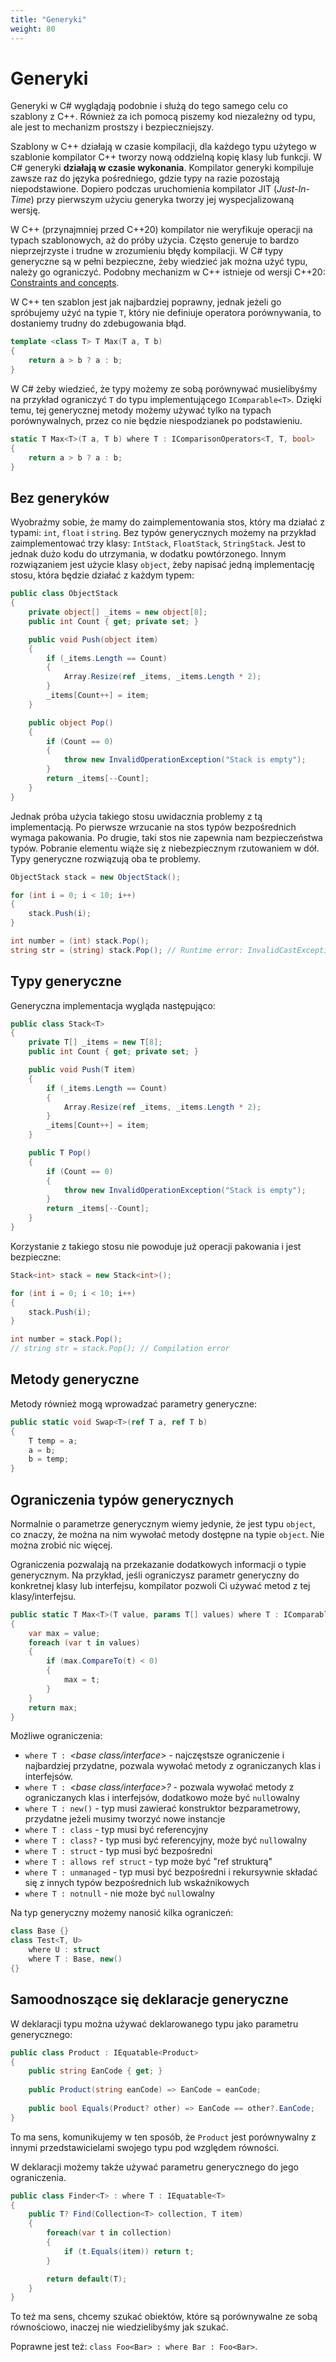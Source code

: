 ```yaml
---
title: "Generyki"
weight: 80
---
```


# Generyki

Generyki w C# wyglądają podobnie i służą do tego samego celu co szablony z C++. Również za ich pomocą piszemy kod niezależny od typu, ale jest to mechanizm prostszy i bezpieczniejszy. 

Szablony w C++ działają w czasie kompilacji, dla każdego typu użytego w szablonie kompilator C++ tworzy nową oddzielną kopię klasy lub funkcji. W C# generyki **działają w czasie wykonania**. Kompilator generyki kompiluje zawsze raz do języka pośredniego, gdzie typy na razie pozostają niepodstawione. Dopiero podczas uruchomienia kompilator JIT (*Just-In-Time*) przy pierwszym użyciu generyka tworzy jej wyspecjalizowaną wersję.

W C++ (przynajmniej przed C++20) kompilator nie weryfikuje operacji na typach szablonowych, aż do próby użycia. Często generuje to bardzo nieprzejrzyste i trudne w zrozumieniu błędy kompilacji. W C# typy generyczne są w pełni bezpieczne, żeby wiedzieć jak można użyć typu, należy go ograniczyć. Podobny mechanizm w C++ istnieje od wersji C++20: [Constraints and concepts](https://en.cppreference.com/w/cpp/language/constraints.html).

W C++ ten szablon jest jak najbardziej poprawny, jednak jeżeli go spróbujemy użyć na typie `T`, który nie definiuje operatora porównywania, to dostaniemy trudny do zdebugowania błąd.

```cpp
template <class T> T Max(T a, T b)
{
    return a > b ? a : b;
}
```

W C# żeby wiedzieć, że typy możemy ze sobą porównywać musielibyśmy na przykład ograniczyć `T` do typu implementującego `IComparable<T>`. Dzięki temu, tej generycznej metody możemy używać tylko na typach porównywalnych, przez co nie będzie niespodzianek po podstawieniu.

```csharp
static T Max<T>(T a, T b) where T : IComparisonOperators<T, T, bool>
{
    return a > b ? a : b;
}
```

## Bez generyków

Wyobraźmy sobie, że mamy do zaimplementowania stos, który ma działać z typami: `int`, `float` i `string`. Bez typów generycznych możemy na przykład zaimplementować trzy klasy: `IntStack`, `FloatStack`, `StringStack`. Jest to jednak dużo kodu do utrzymania, w dodatku powtórzonego. Innym rozwiązaniem jest użycie klasy `object`, żeby napisać jedną implementację stosu, która będzie działać z każdym typem:

```csharp
public class ObjectStack
{
    private object[] _items = new object[8];
    public int Count { get; private set; }

    public void Push(object item)
    {
        if (_items.Length == Count)
        {
            Array.Resize(ref _items, _items.Length * 2);
        }
        _items[Count++] = item;
    }

    public object Pop()
    {
        if (Count == 0)
        {
            throw new InvalidOperationException("Stack is empty");
        }
        return _items[--Count];
    }
}
```

Jednak próba użycia takiego stosu uwidacznia problemy z tą implementacją. Po pierwsze wrzucanie na stos typów bezpośrednich wymaga pakowania. Po drugie, taki stos nie zapewnia nam bezpieczeństwa typów. Pobranie elementu wiąże się z niebezpiecznym rzutowaniem w dół. Typy generyczne rozwiązują oba te problemy.

```csharp
ObjectStack stack = new ObjectStack();

for (int i = 0; i < 10; i++)
{
    stack.Push(i);
}

int number = (int) stack.Pop();
string str = (string) stack.Pop(); // Runtime error: InvalidCastException
```

## Typy generyczne

Generyczna implementacja wygląda następująco:

```csharp
public class Stack<T>
{
    private T[] _items = new T[8];
    public int Count { get; private set; }

    public void Push(T item)
    {
        if (_items.Length == Count)
        {
            Array.Resize(ref _items, _items.Length * 2);
        }
        _items[Count++] = item;
    }

    public T Pop()
    {
        if (Count == 0)
        {
            throw new InvalidOperationException("Stack is empty");
        }
        return _items[--Count];
    }
}
```

Korzystanie z takiego stosu nie powoduje już operacji pakowania i jest bezpieczne:

```csharp
Stack<int> stack = new Stack<int>();

for (int i = 0; i < 10; i++)
{
    stack.Push(i);
}

int number = stack.Pop();
// string str = stack.Pop(); // Compilation error
```

## Metody generyczne

Metody również mogą wprowadzać parametry generyczne:

```csharp
public static void Swap<T>(ref T a, ref T b)
{
    T temp = a;
    a = b;
    b = temp;
}
```

## Ograniczenia typów generycznych

Normalnie o parametrze generycznym wiemy jedynie, że jest typu `object`, co znaczy, że można na nim wywołać metody dostępne na typie `object`. Nie można zrobić nic więcej.

Ograniczenia pozwalają na przekazanie dodatkowych informacji o typie generycznym. Na przykład, jeśli ograniczysz parametr generyczny do konkretnej klasy lub interfejsu, kompilator pozwoli Ci używać metod z tej klasy/interfejsu.

```csharp
public static T Max<T>(T value, params T[] values) where T : IComparable<T>
{
    var max = value;
    foreach (var t in values)
    {
        if (max.CompareTo(t) < 0)
        {
            max = t;
        }
    }
    return max;
}
```

Możliwe ograniczenia:

* `where T : `*<base class/interface>* - najczęstsze ograniczenie i najbardziej przydatne, pozwala wywołać metody z ograniczanych klas i interfejsów.
* `where T : `*<base class/interface>?* - pozwala wywołać metody z ograniczanych klas i interfejsów, dodatkowo może być `null`owalny
* `where T : new()` - typ musi zawierać konstruktor bezparametrowy, przydatne jeżeli musimy tworzyć nowe instancje
* `where T : class` - typ musi być referencyjny
* `where T : class?` - typ musi być referencyjny, może być `null`owalny
* `where T : struct` - typ musi być bezpośredni
* `where T : allows ref struct` - typ może być "ref strukturą"
* `where T : unmanaged` - typ musi być bezpośredni i rekursywnie składać się z innych typów bezpośrednich lub wskaźnikowych
* `where T : notnull` - nie może być `null`owalny

Na typ generyczny możemy nanosić kilka ograniczeń:

```csharp
class Base {}
class Test<T, U>
    where U : struct
    where T : Base, new()
{}
```

## Samoodnoszące się deklaracje generyczne

W deklaracji typu można używać deklarowanego typu jako parametru generycznego:

```csharp
public class Product : IEquatable<Product>
{
    public string EanCode { get; }
    
    public Product(string eanCode) => EanCode = eanCode;
    
    public bool Equals(Product? other) => EanCode == other?.EanCode;
}
```

To ma sens, komunikujemy w ten sposób, że `Product` jest porównywalny z innymi przedstawicielami swojego typu pod względem równości.

W deklaracji możemy także używać parametru generycznego do jego ograniczenia.

```csharp
public class Finder<T> : where T : IEquatable<T>
{
    public T? Find(Collection<T> collection, T item)
    {
        foreach(var t in collection)
        {
            if (t.Equals(item)) return t;
        }

        return default(T);
    }
}
```

To też ma sens, chcemy szukać obiektów, które są porównywalne ze sobą równościowo, inaczej nie wiedzielibyśmy jak szukać.

Poprawne jest też: `class Foo<Bar> : where Bar : Foo<Bar>`.
